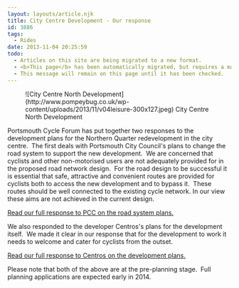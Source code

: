 ```yaml
---
layout: layouts/article.njk
title: City Centre Development - Our response
id: 3886
tags:
  - Rides
date: 2013-11-04 20:25:59
todo:
  - Articles on this site are being migrated to a new format.
  - <b>This page</b> has been automatically migrated, but requires a manual check-&amp;-tune to ensure the format and links all work as expected.
  - This message will remain on this page until it has been checked.
---
```


<figure id="attachment_3889" align="alignright" width="300">![City Centre North Development](http://www.pompeybug.co.uk/wp-content/uploads/2013/11/v04leisure-300x127.jpeg) City Centre North Development</figure>

Portsmouth Cycle Forum has put together two responses to the development plans for the Northern Quarter redevelopment in the city centre.  The first deals with Portsmouth City Council's plans to change the road system to support the new development.  We are concerned that cyclists and other non-motorised users are not adequately provided for in the proposed road network design.  For the road design to be successful it is essential that safe, attractive and convenient routes are provided for cyclists both to access the new development and to bypass it.  These routes should be well connected to the existing cycle network. In our view these aims are not achieved in the current design.

[Read our full response to PCC on the road system plans.](http://www.pompeybug.co.uk/wp-content/uploads/2013/11/PCF-City-Centre-North-Consultation-Response-2013-10-28.pdf)

We also responded to the developer Centros's plans for the development itself.  We made it clear in our response that for the development to work it needs to welcome and cater for cyclists from the outset.

[Read our full response to Centros on the development plans.](http://www.pompeybug.co.uk/wp-content/uploads/2013/11/PCF-Northern-Quarter-Centros-Response-2013-10-30.pdf)

Please note that both of the above are at the pre-planning stage.  Full planning applications are expected early in 2014.